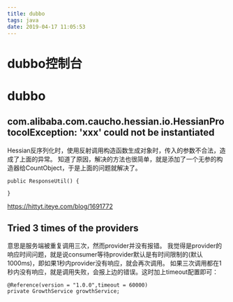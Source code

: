 ```yaml
---
title: dubbo
tags: java
date: 2019-04-17 11:05:53
---
```


# dubbo控制台


# dubbo
## com.alibaba.com.caucho.hessian.io.HessianProtocolException: 'xxx' could not be instantiated
Hessian反序列化时，使用反射调用构造函数生成对象时，传入的参数不合法，造成了上面的异常。
知道了原因，解决的方法也很简单，就是添加了一个无参的构造器给CountObject，于是上面的问题就解决了。
```
public ResponseUtil() {

}
```
https://hittyt.iteye.com/blog/1691772

## Tried 3 times of the providers
意思是服务端被重复调用三次，然而provider并没有报错。
我觉得是provider的响应时间问题，就是说consumer等待provider默认是有时间限制的(默认1000ms)，即如果1秒内provider没有响应，就会再次调用。
如果三次调用都在1秒内没有响应，就是调用失败，会报上边的错误。这时加上timeout配置即可：
```
@Reference(version = "1.0.0",timeout = 60000)
private GrowthService growthService;
```